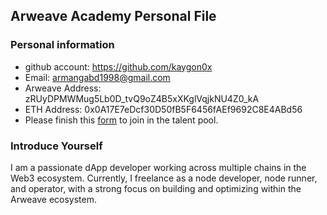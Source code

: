 ## Arweave Academy Personal File

### Personal information

- github account: https://github.com/kaygon0x
- Email: armangabd1998@gmail.com
- Arweave Address: zRUyDPMWMug5Lb0D_tvQ9oZ4B5xXKglVqjkNU4Z0_kA
- ETH Address: 0x0A17E7eDcf30D50fB5F6456fAEf9692C8E4ABd56
- Please finish this [form](https://docs.google.com/forms/d/e/1FAIpQLSfWA5fIIcBgmRppm3jNz5vmf9Mai_QMVil-2pO4r7YKn_Zhtw/viewform?usp=sf_link) to join in the talent pool.

### Introduce Yourself
I am a passionate dApp developer working across multiple chains in the Web3 ecosystem. Currently, I freelance as a node developer, node runner, and operator, with a strong focus on building and optimizing within the Arweave ecosystem.
